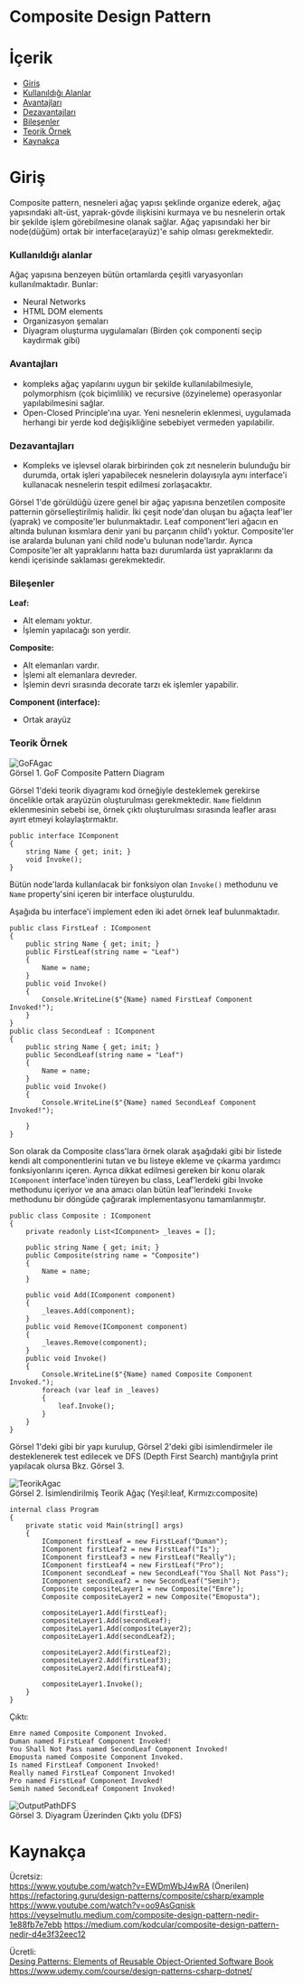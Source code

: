 # Composite Design Pattern
# İçerik
- [Giriş](#giriş)
- [Kullanıldığı Alanlar](#kullanıldığı-alanlar)
- [Avantajları](#avantajları)
- [Dezavantajları](#dezavantajları)
- [Bileşenler](#bileşenler)
- [Teorik Örnek](#teorik-örnek)
- [Kaynakça](#kaynakça)


# Giriş
Composite pattern, nesneleri ağaç yapısı şeklinde organize ederek, ağaç yapısındaki alt-üst, yaprak-gövde ilişkisini kurmaya ve bu nesnelerin ortak bir şekilde işlem görebilmesine olanak sağlar. Ağaç yapısındaki her bir node(düğüm) ortak bir interface(arayüz)'e sahip olması gerekmektedir. 

### Kullanıldığı alanlar

Ağaç yapısına benzeyen bütün ortamlarda çeşitli varyasyonları kullanılmaktadır. Bunlar:
- Neural Networks
- HTML DOM elements
- Organizasyon şemaları
- Diyagram oluşturma uygulamaları (Birden çok componenti seçip kaydırmak gibi)

### Avantajları
- kompleks ağaç yapılarını uygun bir şekilde kullanılabilmesiyle, polymorphism (çok biçimlilik) ve recursive (özyineleme) operasyonlar yapılabilmesini sağlar.
- Open-Closed Principle'ına uyar. Yeni nesnelerin eklenmesi, uygulamada herhangi bir yerde kod değişikliğine sebebiyet vermeden yapılabilir.

### Dezavantajları
- Kompleks ve işlevsel olarak birbirinden çok zıt nesnelerin bulunduğu bir durumda, ortak işleri yapabilecek nesnelerin dolayısıyla aynı interface'i kullanacak nesnelerin tespit edilmesi zorlaşacaktır.

Görsel 1'de görüldüğü üzere genel bir ağaç yapısına benzetilen composite patternin görselleştirilmiş halidir. İki çeşit node'dan oluşan bu ağaçta leaf'ler (yaprak) ve composite'ler  bulunmaktadır. Leaf component'leri ağacın en altında bulunan kısımlara denir yani bu parçanın child'ı yoktur. Composite'ler ise aralarda bulunan yani child node'u bulunan node'lardır. Ayrıca Composite'ler alt yapraklarını hatta bazı durumlarda üst yapraklarını da kendi içerisinde saklaması gerekmektedir.

### Bileşenler

**Leaf:**
- Alt elemanı yoktur.
- İşlemin yapılacağı son yerdir.

**Composite:**
- Alt elemanları vardır.
- İşlemi alt elemanlara devreder.
- İşlemin devri sırasında decorate tarzı ek işlemler yapabilir.

**Component (interface):**
- Ortak arayüz

### Teorik Örnek
![GoFAgac](./assets/GoFCompositePatternDiagram.png)<br>
Görsel 1. GoF Composite Pattern Diagram

Görsel 1'deki teorik diyagramı kod örneğiyle desteklemek gerekirse öncelikle ortak arayüzün oluşturulması gerekmektedir. `Name` fieldının eklenmesinin sebebi ise, örnek çıktı oluşturulması sırasında leafler arası ayırt etmeyi kolaylaştırmaktır.

```
public interface IComponent
{
    string Name { get; init; }
    void Invoke();
}
```

Bütün node'larda kullanılacak bir fonksiyon olan `Invoke()` methodunu ve `Name` property'sini içeren bir interface oluşturuldu.

Aşağıda bu interface'i implement eden iki adet örnek leaf bulunmaktadır.
```
public class FirstLeaf : IComponent
{
    public string Name { get; init; }
    public FirstLeaf(string name = "Leaf")
    {
        Name = name;
    }
    public void Invoke()
    {
        Console.WriteLine($"{Name} named FirstLeaf Component Invoked!");
    }
}
public class SecondLeaf : IComponent
{
    public string Name { get; init; }
    public SecondLeaf(string name = "Leaf")
    {
        Name = name;
    }
    public void Invoke()
    {
        Console.WriteLine($"{Name} named SecondLeaf Component Invoked!");

    }
}
```

Son olarak da Composite class'lara örnek olarak aşağıdaki gibi bir listede kendi alt componentlerini tutan ve bu listeye ekleme ve çıkarma yardımcı fonksiyonlarını içeren. Ayrıca dikkat edilmesi gereken bir konu olarak `IComponent` interface'inden türeyen bu class, Leaf'lerdeki gibi Invoke methodunu içeriyor ve ana amacı olan bütün leaf'lerindeki `Invoke` methodunu bir döngüde çağırarak implementasyonu tamamlanmıştır.

```
public class Composite : IComponent
{
    private readonly List<IComponent> _leaves = [];

    public string Name { get; init; }
    public Composite(string name = "Composite")
    {
        Name = name;
    }

    public void Add(IComponent component)
    {
        _leaves.Add(component);
    }
    public void Remove(IComponent component)
    {
        _leaves.Remove(component);
    }
    public void Invoke()
    {
        Console.WriteLine($"{Name} named Composite Component Invoked.");
        foreach (var leaf in _leaves)
        {
            leaf.Invoke();
        }
    }
}
```

Görsel 1'deki gibi bir yapı kurulup, Görsel 2'deki gibi isimlendirmeler ile desteklenerek test edilecek ve DFS (Depth First Search) mantığıyla print yapılacak olursa Bkz. Görsel 3.

![TeorikAgac](./assets/IsimlendirilmisTeorikAgac.png)<br>
Görsel 2. İsimlendirilmiş Teorik Ağaç (Yeşil:leaf, Kırmızı:composite)
```
internal class Program
{
    private static void Main(string[] args)
    {
        IComponent firstLeaf = new FirstLeaf("Duman");
        IComponent firstLeaf2 = new FirstLeaf("Is");
        IComponent firstLeaf3 = new FirstLeaf("Really");
        IComponent firstLeaf4 = new FirstLeaf("Pro");
        IComponent secondLeaf = new SecondLeaf("You Shall Not Pass");
        IComponent secondLeaf2 = new SecondLeaf("Semih");
        Composite compositeLayer1 = new Composite("Emre");
        Composite compositeLayer2 = new Composite("Emopusta");

        compositeLayer1.Add(firstLeaf);
        compositeLayer1.Add(secondLeaf);
        compositeLayer1.Add(compositeLayer2);
        compositeLayer1.Add(secondLeaf2);

        compositeLayer2.Add(firstLeaf2);
        compositeLayer2.Add(firstLeaf3);
        compositeLayer2.Add(firstLeaf4);

        compositeLayer1.Invoke();
    }
}
```

Çıktı:
```
Emre named Composite Component Invoked.
Duman named FirstLeaf Component Invoked!
You Shall Not Pass named SecondLeaf Component Invoked!
Emopusta named Composite Component Invoked.
Is named FirstLeaf Component Invoked!
Really named FirstLeaf Component Invoked!
Pro named FirstLeaf Component Invoked!
Semih named SecondLeaf Component Invoked!
```

![OutputPathDFS](./assets/DiagramUzerindenCiktiYoluDFS.png)<br>
Görsel 3. Diyagram Üzerinden Çıktı yolu (DFS)

# Kaynakça

Ücretsiz:<br>
https://www.youtube.com/watch?v=EWDmWbJ4wRA (Önerilen)
https://refactoring.guru/design-patterns/composite/csharp/example
https://www.youtube.com/watch?v=oo9AsGqnisk
https://veyselmutlu.medium.com/composite-design-pattern-nedir-1e88fb7e7ebb
https://medium.com/kodcular/composite-design-pattern-nedir-d4e3f32eec12

Ücretli:<br>
[Desing Patterns: Elements of Reusable Object-Oriented Software Book](https://www.amazon.com.tr/Design-Patterns-Elements-Reusable-Object-Oriented/dp/0201633612/ref=sr_1_2?__mk_tr_TR=%C3%85M%C3%85%C5%BD%C3%95%C3%91&crid=WHUMS0DHJBKO&dib=eyJ2IjoiMSJ9.mTRaTOPYqsPcUsGD8azntQBwoQYmLa7486oAF-n21naeCMl-cWRy6Tc4xyGXPHzIe4pgk3yyBBQ5xXEXy_yChPa8_t7-ZEiWFDxX6xRvYtws2SsECY5g6_L03uQXeOL8hFzn00c2Ccjiq1EKQHmZEb4mUS1O4esM4UrdgbgWi_EB92UbzYH7rBFb5SJsRLxTch6rUKNqSfxO9I9FBaaZQoJbC04f4JZKGyaf1G6QW5xcHb7AJ4gMh3peaP8xz24u7sXUMLs7M8RIAByW4YO97lxJNs2AjFfzRyJTMtZlxpY.xPLI_w471Dn2oGOGQVdfmRuoMEX8cetRTg0iYLmadDo&dib_tag=se&keywords=design+patterns%2C&qid=1752059924&sprefix=design+pattern%2Caps%2C762&sr=8-2)
https://www.udemy.com/course/design-patterns-csharp-dotnet/